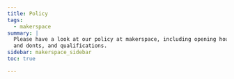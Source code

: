 ```yaml
---
title: Policy
tags:
  - makerspace
summary: |
  Please have a look at our policy at makerspace, including opening hours, dos
  and donts, and qualifications.
sidebar: makerspace_sidebar
toc: true

---
```



